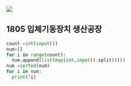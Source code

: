 ![](C:\Users\sky\AppData\Roaming\Typora\typora-user-images\image-20200428204417305.png)

## 1805  입체기동장치 생산공장

```python
count =int(input())
num=[]
for i in range(count):
  num.append(list(map(int,input().split())))
num =sorted(num)
for i in num:
  print(*i)
```



